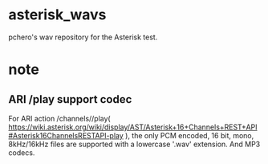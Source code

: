 # asterisk_wavs

pchero's wav repository for the Asterisk test.

# note
## ARI /play support codec
For ARI action /channels/<channel id>/play( https://wiki.asterisk.org/wiki/display/AST/Asterisk+16+Channels+REST+API#Asterisk16ChannelsRESTAPI-play ), the only PCM encoded, 16 bit, mono, 8kHz/16kHz files are supported with a lowercase '.wav' extension. And MP3 codecs.
